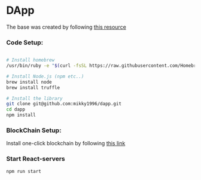 # DApp

The base was created by following [this resource](https://www.youtube.com/watch?v=sCE-fQJAVQ4)

### Code Setup:
```bash

# Install homebrew
/usr/bin/ruby -e "$(curl -fsSL https://raw.githubusercontent.com/Homebrew/install/master/install)"

# Install Node.js (npm etc..)
brew install node
brew install truffle

# Install the library
git clone git@github.com:mikky1996/dapp.git
cd dapp
npm install

```
### BlockChain Setup:
Install one-click blockchain by following [this link](https://www.trufflesuite.com/ganache)

### Start React-servers
```bash
npm run start
```
